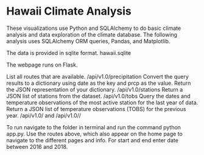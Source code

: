 # Hawaii Climate Analysis

These visualizations use Python and SQLAlchemy to do basic climate analysis and data exploration of the climate database. The following analysis uses SQLAlchemy ORM queries, Pandas, and Matplotlib.


The data is provided in sqlite format.   hawaii.sqlite  


The webpage runs on  Flask.

List all routes that are available.
/api/v1.0/precipitation
Convert the query results to a dictionary using date as the key and prcp as the value.
Return the JSON representation of your dictionary.
/api/v1.0/stations
Return a JSON list of stations from the dataset.
/api/v1.0/tobs
Query the dates and temperature observations of the most active station for the last year of data.
Return a JSON list of temperature observations (TOBS) for the previous year.
/api/v1.0/<start> and /api/v1.0/<start>/<end>


To run navigate to the folder in terminal and run the command python app.py.  Use the routes above, which also appear on the home page to navigate to the different pages and info.   For start and end enter date between 2016 and 2018.




